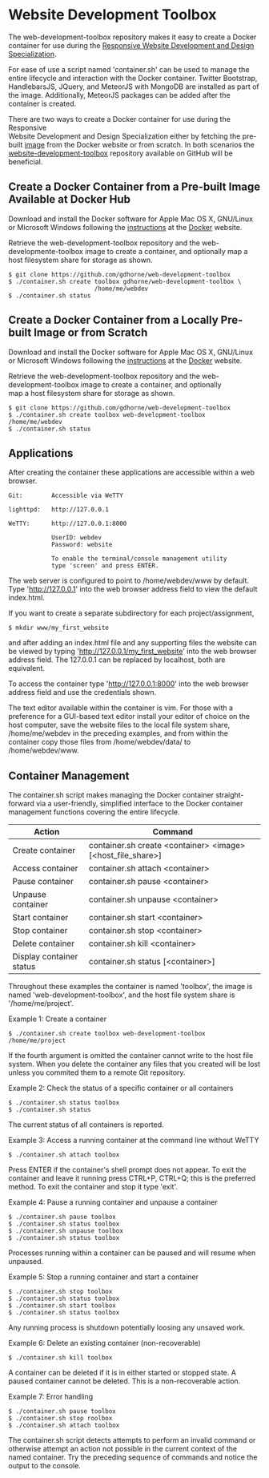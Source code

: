 # Website Development Toolbox

The web-development-toolbox repository makes it easy to create a Docker
container for use during the [Responsive Website Development and Design Specialization](https://www.coursera.org/specializations/website-development).

For ease of use a script named 'container.sh' can be used to manage the entire 
lifecycle and interaction with the Docker container. Twitter Bootstrap, 
HandlebarsJS, JQuery, and MeteorJS with MongoDB are installed as part of the 
image. Additionally, MeteorJS packages can be added after the container is 
created.

There are two ways to create a Docker container for use during the Responsive  
Website Development and Design Specialization either by fetching the pre-built 
[image](https://hub.docker.com/r/gdhorne/website-development-toolbox/) from the Docker website
or from scratch. In both scenarios the [website-development-toolbox](https://github.com/gdhorne/website-development-toolbox) repository
available on GitHub will be beneficial.

## Create a Docker Container from a Pre-built Image Available at Docker Hub 

Download and install the Docker software for Apple Mac OS X, GNU/Linux or 
Microsoft Windows following the  [instructions](http://docs.docker.com/linux/started/) at the [Docker](https://www.docker.com) website.

Retrieve the web-development-toolbox repository and the 
web-developmente-toolbox image to create a container, and optionally 
map a host filesystem share for storage as shown.

	$ git clone https://github.com/gdhorne/web-development-toolbox
	$ ./container.sh create toolbox gdhorne/web-development-toolbox \
							/home/me/webdev
	$ ./container.sh status

## Create a Docker Container from a Locally Pre-built Image or from Scratch

Download and install the Docker software for Apple Mac OS X, GNU/Linux or 
Microsoft Windows following the [instructions](http://docs.docker.com/linux/started/) at the [Docker](https://www.docker.com) website.

Retrieve the web-development-toolbox repository and the
web-development-toolbox image to create a container, and optionally   
map a host filesystem share for storage as shown.

	$ git clone https://github.com/gdhorne/web-development-toolbox
	$ ./container.sh create toolbox web-development-toolbox /home/me/webdev
	$ ./container.sh status

## Applications

After creating the container these applications are accessible within a web 
browser.

	Git:		Accessible via WeTTY

	lighttpd:	http://127.0.0.1

	WeTTY:		http://127.0.0.1:8000

				UserID: webdev
				Password: website

				To enable the terminal/console management utility 
				type 'screen' and press ENTER.

The web server is configured to point to /home/webdev/www by default. Type
'http://127.0.0.1' into the web browser address field to view the default
index.html.

If you want to create a separate subdirectory for each project/assignment,

	$ mkdir www/my_first_website

and after adding an index.html file and any supporting files the website can
be viewed by typing 'http://127.0.0.1/my_first_website' into the web browser
address field. The 127.0.0.1 can be replaced by localhost, both are equivalent.

To access the container type 'http://127.0.0.1:8000' into the web browser
address field and use the credentials shown.

The text editor available within the container is vim. For those with a
preference for a GUI-based text editor install your editor of choice on
the host computer, save the website files to the local file system share,
/home/me/webdev in the preceding examples, and from within the container
copy those files from /home/webdev/data/ to /home/webdev/www. 

## Container Management

The container.sh script makes managing the Docker container straight-forward 
via a user-friendly, simplified interface to the Docker container management 
functions covering the entire lifecycle. 

|Action|Command|
|------------------|----------------------------------------|
|Create container|container.sh create \<container\> \<image\> [\<host\_file\_share\>]|
|Access container|container.sh attach \<container\>|
|Pause container|container.sh pause \<container\>|
|Unpause container|container.sh unpause \<container\>|
|Start container|container.sh start \<container\>|
|Stop container|container.sh stop \<container\>|
|Delete container|container.sh kill \<container\>|
|Display container status|container.sh status [\<container\>]|

Throughout these examples the container is named 'toolbox', the image is
named 'web-development-toolbox', and the host file system share is
'/home/me/project'. 

Example 1: Create a container

	$ ./container.sh create toolbox web-development-toolbox /home/me/project

If the fourth argument is omitted the container cannot write to the host 
file system. When you delete the container any files that you created will 
be lost unless you commited them to a remote Git repository.

Example 2: Check the status of a specific container or all containers

    $ ./container.sh status toolbox
    $ ./container.sh status

The current status of all containers is reported.

Example 3: Access a running container at the command line without WeTTY

    $ ./container.sh attach toolbox

Press ENTER if the container's shell prompt does not appear. To exit the 
container and leave it running press CTRL+P, CTRL+Q; this is the preferred 
method. To exit the container and stop it type 'exit'.

Example 4: Pause a running container and unpause a container

    $ ./container.sh pause toolbox
    $ ./container.sh status toolbox
    $ ./container.sh unpause toolbox
    $ ./container.sh status toolbox

Processes running within a container can be paused and will resume when unpaused.

Example 5: Stop a running container and start a container

    $ ./container.sh stop toolbox
    $ ./container.sh status toolbox
    $ ./container.sh start toolbox
    $ ./container.sh status toolbox

Any running process is shutdown potentially loosing any unsaved work.

Example 6: Delete an existing container (non-recoverable)

	$ ./container.sh kill toolbox

A container can be deleted if it is in either started or stopped state. A 
paused container cannot be deleted. This is a non-recoverable action.

Example 7: Error handling

    $ ./container.sh pause toolbox
    $ ./container.sh stop roolbox
    $ ./container.sh attach toolbox

The container.sh script detects attempts to perform an invalid command or 
otherwise attempt an action not possible in the current context of the 
named container. Try the preceding sequence of commands and notice the 
output to the console.

